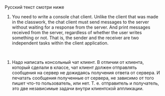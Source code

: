 Русский текст смотри ниже

1. You need to write a console chat client. Unlike the client that was made in the classwork, the chat client must send messages to the server without waiting for a response from the server. And print messages received from the server, regardless of whether the user writes something or not. That is, the sender and the receiver are two independent tasks within the client application.

<br/>

1. Надо написать консольный чат клиент. В отличии от клиента, который сделали в классе, чат клиент должен отправлять сообщения на сервер не дожидаясь получения ответа от сервера. И печатать сообщения полученные от сервера, не зависимо от того пишет что-то пользователь, или нет. Т. е. отправитель и получатель, это две независимые задачи внутри клиентской аппликации.